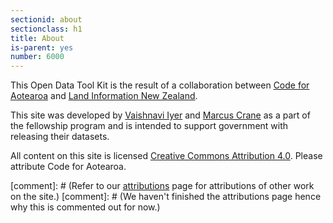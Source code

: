 ```yaml
---
sectionid: about
sectionclass: h1
title: About
is-parent: yes
number: 6000
---
```


This Open Data Tool Kit is the result of a collaboration between [Code for Aotearoa](http://www.codeforaotearoa.org/) and [Land Information New Zealand](http://www.linz.govt.nz/).

This site was developed by [Vaishnavi Iyer](https://twitter.com/vaishnavi_i_26) and [Marcus Crane](https://twitter.com/ethernetsalad) as a part of the fellowship program and is intended to support government with releasing their datasets.

All content on this site is licensed [Creative Commons Attribution 4.0](https://creativecommons.org/licenses/by/4.0/). Please attribute Code for Aotearoa.

[comment]: # (Refer to our [attributions](#attributions) page for attributions of other work on the site.)
[comment]: # (We haven't finished the attributions page hence why this is commented out for now.)
